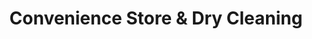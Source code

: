 ---
title: "Convenience Store & Dry Cleaning"
url: /toronto/convenience-store-and-dry-cleaning/
shop: convenience
---